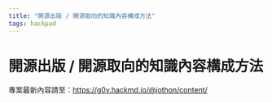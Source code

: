 ```yaml
---
title: "開源出版 / 開源取向的知識內容構成方法"
tags: hackpad
---
```


# 開源出版 / 開源取向的知識內容構成方法

專案最新內容請至：https://g0v.hackmd.io/@jothon/content/

